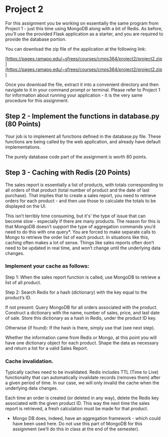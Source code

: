 # Project 2

For this assignment you be working on essentially the same program from Project 1 - just this time using MongoDB along with a bit of Redis.  As before, you’ll use the provided Flask application as a starter, and you are required to provide the database portion.

You can download the zip file of the application at the following link:

[https://pages.ramapo.edu/~sfrees/courses/cmps364/project2/project2.zip](https://pages.ramapo.edu/~sfrees/courses/cmps364/project2/project2.zip)

Once you download the file, extract it into a convenient directory and then navigate to it in your command prompt or terminal.  Please refer to Project 1 for information about running your application - it is the very same procedure for this assignment.

## Step 2 - Implement the functions in database.py (80 Points)

Your job is to implement all functions defined in the database.py file.  These functions are being called by the web application, and already have default implementations.  

The purely database code part of the assignment is worth 80 points.  

## Step 3 - Caching with Redis (20 Points)

The sales report is essentially a list of products, with totals corresponding to all orders of that product (total number of product and the date of last purchase).  That implies that to create a sales report, you need to retrieve orders for each product - and then use those to calculate the totals to be displayed on the UI.

This isn’t terribly time consuming, but it's’ the type of issue that can become slow - especially if there are many products.  The reason for this is that MongoDB doesn’t support the type of aggregation commands you’d need to do this with one query*.  You are forced to make separate calls to Mongo to retrieve the order list of each product.  In situations like this, caching often makes a lot of sense.  Things like sales reports often don’t need to be updated in real time, and won’t change until the underlying data changes.

### Implement your cache as follows:

Step 1:  When the sales report function is called, use MongoDB to retrieve a list of all product.

Step 2:  Search Redis for a hash (dictionary) with the key equal to the product’s ID.  

If not present:  Query MongoDB for all orders associated with the product. Construct a dictionary with the name, number of sales, price, and last date of sale.  Store this dictionary as a hash in Redis, under the product ID key.

Otherwise (if found): If the hash is there, simply use that (see next step).

Whether the information came from Redis or Mongo, at this point you will have one dictionary object for each product.  Shape the data as necessary and return a list for a valid Sales Report.

### Cache invalidation.

Typically caches need to be invalidated.  Redis includes TTL (Time to Live) functionality that can automatically invalidate records (removes them) after a given period of time.  In our case, we will only invalid the cache when the underlying data changes.

Each time an order is created (or deleted in any way), delete the Redis key associated with the given product ID.  This way the next time the sales report is retrieved, a fresh calculation must be made for that product.

* Mongo DB does, indeed, have an aggregation framework - which could have been used here.  Do not use this part of MongoDB for this assignment (we’ll do this in class at the end of the semester).

